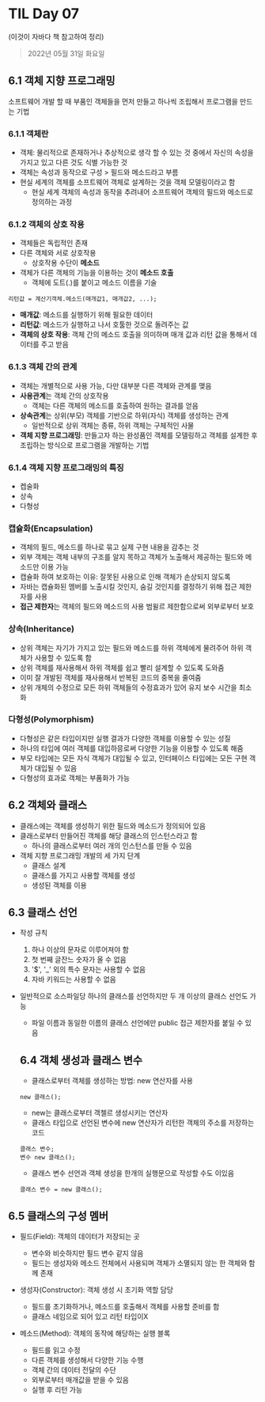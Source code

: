 # TIL Day 07

(이것이 자바다 책 참고하여 정리)
> 2022년 05월 31일 화요일

## 6.1 객체 지향 프로그래밍
소프트웨어 개발 할 때 부품인 객체들을 먼저 만들고 하나씩 조립해서 프로그램을 만드는 기법

### 6.1.1 객체란
- 객체: 물리적으로 존재하거나 추상적으로 생각 할 수 있는 것 중에서 자신의 속성을 가지고 있고 다른 것도 식별 가능한 것
- 객체는 속성과 동작으로 구성 > 필드와 메소드라고 부름
- 현실 세계의 객체를 소프트웨어 객체로 설계하는 것을 객체 모델링이라고 함
  - 현실 세계 객체의 속성과 동작을 추려내어 소프트웨어 객체의 필드와 메소드로 정의하는 과정


### 6.1.2 객체의 상호 작용
- 객체들은 독립적인 존재
- 다른 객체와 서로 상호작용
  - 상호작용 수단이 **메소드**
- 객체가 다른 객체의 기능을 이용하는 것이 **메소드 호출**
  - 객체에 도트(.)를 붙이고 메소드 이름을 기술

```
리턴값 = 계산기객체.메소드(매개값1, 매개값2, ...);
```

- **매개값**: 메소드를 실행하기 위해 필요한 데이터
- **리턴값**: 메소드가 실행하고 나서 호툴한 것으로 돌려주는 값
- **객체의 상호 작용**: 객체 간의 메소드 호출을 의미하며 매개 값과 리턴 값을 통해서 데이터를 주고 받음

### 6.1.3 객체 간의 관계
- 객체는 개별적으로 사용 가능, 다만 대부분 다른 객체와 관계를 맺음
- **사용관계**는 객체 간의 상호작용
  - 객체는 다른 객체의 메소드를 호출하여 원하는 결과를 얻음
- **상속관계**는 상위(부모) 객체를 기반으로 하위(자식) 객체를 생성하는 관계
  - 일반적으로 상위 객체는 종류, 하위 객체는 구체적인 사물
- **객체 지향 프로그래밍**: 만들고자 하는 완성품인 객체를 모델링하고 객체를 설계한 후 조립하는 방식으로 프로그램을 개발하는 기법

### 6.1.4 객체 지향 프로그래밍의 특징
- 켑술화
- 상속
- 다형성

### 캡슐화(Encapsulation)
- 객체의 필드, 메소드를 하나로 묶고 실제 구현 내용을 감추는 것
- 외부 객체는 객체 내부의 구조를 알지 목하고 객체가 노출해서 제공하는 필드와 메소드만 이용 가능
- 캡슐화 하여 보호하는 이유: 잘못된 사용으로 인해 객체가 손상되지 않도록 
- 자바는 캡슐화된 멤버를 노출시킬 것인지, 숨길 것인지를 결정하기 위해 접근 제한자를 사용
- **접근 제한자**는 객체의 필드와 메소드의 사용 범윌르 제한함으로써 외부로부터 보호

### 상속(Inheritance)
- 상위 객체는 자기가 가지고 있는 필드와 메소드를 하위 객체에게 물려주어 하위 객체가 사용할 수 있도록 함
- 상위 객체를 재사용해서 하위 객체를 쉽고 빨리 설계할 수 있도록 도와줌
- 이미 잘 개발된 객체를 재사용해서 반복된 코드의 중복을 줄여줌
- 상위 개체의 수정으로 모든 하위 객체들의 수정효과가 있어 유지 보수 시간을 최소화


### 다형성(Polymorphism)
- 다형성은 같은 타입이지만 실행 결과가 다양한 객체를 이용할 수 있는 성질
- 하나의 타입에 여러 객체를 대입하믕로써 다양한 기능을 이용할 수 있도록 해줌
- 부모 타입에는 모든 자식 객체가 대입될 수 있고, 인터페이스 타입에는 모든 구현 객체가 대입될 수 있음
- 다형성의 효과로 객체는 부품화가 가능

## 6.2 객체와 클래스 
- 클래스에는 객체를 생성하기 위한 필드와 메소드가 정의되어 있음
- 클래스로부터 만들어진 객체를 해당 클래스의 인스턴스라고 함
  - 하나의 클래스로부터 여러 개의 인스턴스를 만들 수 있음
- 객체 지향 프로그래밍 개발의 세 가지 단계
  - 클래스 설계
  - 클래스를 가지고 사용할 객체를 생성
  - 생성된 객체를 이용

## 6.3 클래스 선언
- 작성 규칙
  1. 하나 이상의 문자로 이루어져야 함
  2. 첫 번째 글잔느 숫자가 올 수 없음
  3. '$', '_' 외의 특수 문자는 사용할 수 없음
  4. 자바 키워드는 사용할 수 없음
- 일반적으로 소스파일당 하나의 클래스를 선언하지만 두 개 이상의 클래스 선언도 가능
  - 파일 이름과 동일한 이름의 클래스 선언에만 public 접근 제한자를 붙일 수 있음

  ## 6.4 객체 생성과 클래스 변수 
  - 클래스로부터 객체를 생성하는 방법: new 연산자를 사용
  ```
  new 클래스();
  ```
  - new는 클래스로부터 객첼르 생성시키는 연산자
  - 클래스 타입으로 선언된 변수에 new 연산자가 리턴한 객체의 주소를 저장하는 코드
  ```
  클래스 변수;
  변수 new 클래스();
  ```
  - 클래스 변수 선언과 객체 생성을 한개의 실행문으로 작성할 수도 이있음
  ```
  클래스 변수 = new 클래스();
  ```

## 6.5 클래스의 구성 멤버
- 필드(Field): 객체의 데이터가 저장되는 곳
  - 변수와 비슷하지만 필드 변수 같지 않음
  - 필드는 생성자와 메소드 전체에서 사용되며 객체가 소멸되지 않는 한 객체와 함께 존재

- 생성자(Constructor): 객체 생성 시 초기화 역할 담당
  - 필드를 초기화하거나, 메소드를 호출해서 객체를 사용할 준비를 함
  - 클래스 네임으로 되어 있고 리턴 타입이X
- 메소드(Method): 객체의 동작에 해당하는 실행 블록
  - 필드를 읽고 수정
  - 다른 객체를 생성해서 다양한 기능 수행
  - 객체 간의 데이터 전달의 수단
  - 외부로부터 매개값을 받을 수 있음
  - 실행 후 리턴 가능

  


